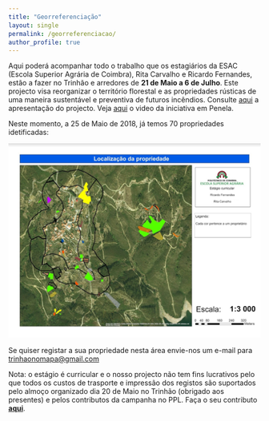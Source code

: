 ```yaml
---
title: "Georreferenciação"
layout: single
permalink: /georreferenciacao/
author_profile: true
---
```


Aqui poderá acompanhar todo o trabalho que os estagiários da ESAC (Escola Superior Agrária de Coimbra), Rita Carvalho e Ricardo Fernandes, estão a fazer no Trinhão e arredores de **21 de Maio a 6 de Julho**. Este projecto visa reorganizar o território florestal e as propriedades rústicas de uma maneira sustentável e preventiva de futuros incêndios.
Consulte [aqui](https://drive.google.com/open?id=1g9ajS8nibzQ5Pf-h7P_kdMsabtUV--T9) a apresentação do projecto. Veja [aqui](https://youtu.be/IVr_qBtXKEI) o video da iniciativa em Penela.

Neste momento, a 25 de Maio de 2018, já temos 70 propriedades idetificadas:

![localizacao](https://raw.githubusercontent.com/trinhaonomapa/trinhaonomapa.github.io/master/assets/images/localizacao.png)

Se quiser registar a sua propriedade nesta área envie-nos um e-mail para [trinhaonomapa@gmail.com](trinhaonomapa@gmail.com)

Nota: o estágio é curricular e o nosso projecto não tem fins lucrativos pelo que todos os custos de trasporte e impressão dos registos são suportados pelo almoço organizado dia 20 de Maio no Trinhão (obrigado aos presentes) e pelos contributos da campanha no PPL. Faça o seu contributo [**aqui**](https://ppl.com.pt/vaquinha/georeferenciacao).



